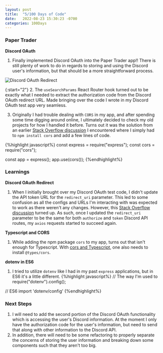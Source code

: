 ```yaml
---
layout: post
title:  "5/100 Days of Code"
date:   2022-08-23 15:30:23 -0700
categories: 100Days
---
```


### Paper Trader
**Discord OAuth**
1. Finally implemented Discord OAuth into the Paper Trader app!! There is still plenty of work to do in regards to storing and using the Discord user's information, but that should be a more straightforward process. 

![Discord OAuth Redirect](../../../../images/20220823/discord-redirect.gif)

{:start="2"}
2. The `useSearchParams` React Router hook turned out to be exactly what I needed to extract the authorization code from the Discord OAuth redirect URL. Made bringing over the code I wrote in my Discord OAuth test app very seamless.

3. Originally I had trouble dealing with `CORS` in my app, and after spending some time digging around online, I ultimately decided to check my old projects for how I handled it before. Turns out it was the solution from an earlier [Stack Overflow discussion](https://stackoverflow.com/a/43810132) I encountered where I simply had to `npm install cors` and add a few lines of code.

{%highlight javascript%}
const express = require("express");
const cors = require("cors");

const app = express();
app.use(cors());
{%endhighlight%}

### Learnings
**Discord OAuth Redirect**
1. When I initially brought over my Discord OAuth test code, I didn't update the API token URL for the `redirect_uri` parameter. This led to some confusion as all the configs and URLs I'm interacting with was expected to work as there weren't any changes. However, this [Stack Overflow discussion](https://stackoverflow.com/a/70280164) turned up. As such, once I updated the `redirect_uri` parameter to be the same for both `authorize` and `token` Discord API routes, my `axios` requests started to succeed again.

**Typescript and CORS**
1. While adding the npm package `cors` to my app, turns out that isn't enough for Typescript. With [cors and Typescript](https://www.twilio.com/blog/add-cors-support-express-typescript-api), one also needs to install `@types/cors`.

**dotenv in ES6**
1. I tried to utilize `dotenv` like I had in my past `express` applications, but in ES6 it's a little different. 
{%highlight javascript%}
// The way I'm used to
require("dotenv").config();

// ES6
import 'dotenv/config'
{%endhighlight%}



### Next Steps
1. I will need to add the second portion of the Discord OAuth functionality which is accessing the user's Discord information. At the moment I only have the authorization code for the user's information, but need to send that along with other information to the Discord API.
2. In addition, there will need to be some refactoring to properly separate the concerns of storing the user information and breaking down some components such that they aren't too big. 